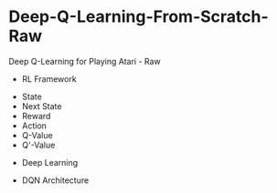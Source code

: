 # Deep-Q-Learning-From-Scratch-Raw
Deep Q-Learning for Playing Atari - Raw 

* RL Framework 
- State
- Next State
- Reward 
- Action
- Q-Value
- Q'-Value
* Deep Learning
- DQN Architecture
